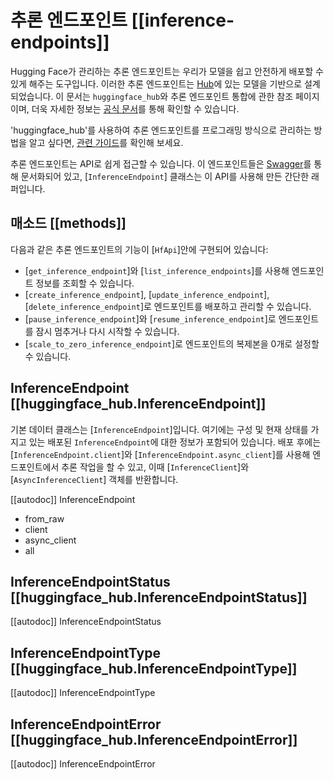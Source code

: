 # 추론 엔드포인트 [[inference-endpoints]]

Hugging Face가 관리하는 추론 엔드포인트는 우리가 모델을 쉽고 안전하게 배포할 수 있게 해주는 도구입니다. 이러한 추론 엔드포인트는 [Hub](https://huggingface.co/models)에 있는 모델을 기반으로 설계되었습니다. 이 문서는 `huggingface_hub`와 추론 엔드포인트 통합에 관한 참조 페이지이며, 더욱 자세한 정보는 [공식 문서](https://huggingface.co/docs/inference-endpoints/index)를 통해 확인할 수 있습니다.

<Tip>

'huggingface_hub'를 사용하여 추론 엔드포인트를 프로그래밍 방식으로 관리하는 방법을 알고 싶다면, [관련 가이드](../guides/inference_endpoints)를 확인해 보세요.

</Tip>

추론 엔드포인트는 API로 쉽게 접근할 수 있습니다. 이 엔드포인트들은 [Swagger](https://api.endpoints.huggingface.cloud/)를 통해 문서화되어 있고, [`InferenceEndpoint`] 클래스는 이 API를 사용해 만든 간단한 래퍼입니다.

## 매소드 [[methods]]

다음과 같은 추론 엔드포인트의 기능이 [`HfApi`]안에 구현되어 있습니다:

- [`get_inference_endpoint`]와 [`list_inference_endpoints`]를 사용해 엔드포인트 정보를 조회할 수 있습니다.
- [`create_inference_endpoint`], [`update_inference_endpoint`], [`delete_inference_endpoint`]로 엔드포인트를 배포하고 관리할 수 있습니다.
- [`pause_inference_endpoint`]와 [`resume_inference_endpoint`]로 엔드포인트를 잠시 멈추거나 다시 시작할 수 있습니다.
- [`scale_to_zero_inference_endpoint`]로 엔드포인트의 복제본을 0개로 설정할 수 있습니다.

## InferenceEndpoint [[huggingface_hub.InferenceEndpoint]]

기본 데이터 클래스는 [`InferenceEndpoint`]입니다. 여기에는 구성 및 현재 상태를 가지고 있는 배포된 `InferenceEndpoint`에 대한 정보가 포함되어 있습니다. 배포 후에는 [`InferenceEndpoint.client`]와 [`InferenceEndpoint.async_client`]를 사용해 엔드포인트에서 추론 작업을 할 수 있고, 이때 [`InferenceClient`]와 [`AsyncInferenceClient`] 객체를 반환합니다.

[[autodoc]] InferenceEndpoint
  - from_raw
  - client
  - async_client
  - all

## InferenceEndpointStatus [[huggingface_hub.InferenceEndpointStatus]]

[[autodoc]] InferenceEndpointStatus

## InferenceEndpointType [[huggingface_hub.InferenceEndpointType]]

[[autodoc]] InferenceEndpointType

## InferenceEndpointError [[huggingface_hub.InferenceEndpointError]]

[[autodoc]] InferenceEndpointError
